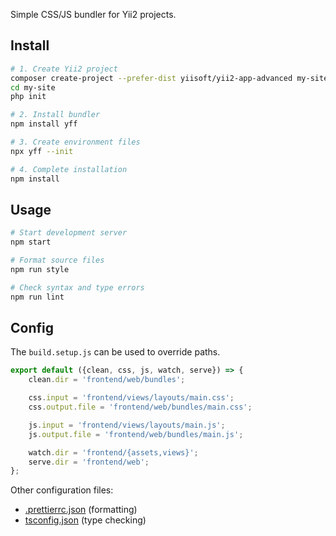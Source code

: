 Simple CSS/JS bundler for Yii2 projects.

## Install

```sh
# 1. Create Yii2 project
composer create-project --prefer-dist yiisoft/yii2-app-advanced my-site
cd my-site
php init

# 2. Install bundler
npm install yff

# 3. Create environment files
npx yff --init

# 4. Complete installation
npm install
```

## Usage

```sh
# Start development server
npm start

# Format source files
npm run style

# Check syntax and type errors
npm run lint
```

## Config

The `build.setup.js` can be used to override paths.
```js
export default ({clean, css, js, watch, serve}) => {
    clean.dir = 'frontend/web/bundles';

    css.input = 'frontend/views/layouts/main.css';
    css.output.file = 'frontend/web/bundles/main.css';

    js.input = 'frontend/views/layouts/main.js';
    js.output.file = 'frontend/web/bundles/main.js';

    watch.dir = 'frontend/{assets,views}';
    serve.dir = 'frontend/web';
};
```
Other configuration files:
- [.prettierrc.json](https://prettier.io/docs/en/configuration.html) (formatting)
- [tsconfig.json](https://www.typescriptlang.org/docs/handbook/tsconfig-json.html) (type checking)
